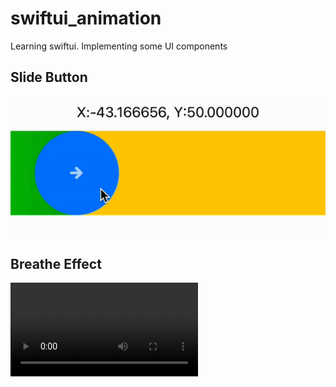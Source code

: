 # swiftui_animation
Learning swiftui. Implementing some UI components

## Slide Button
![gif](./template_slide_button.gif)

## Breathe Effect
![mov](./breathe_effect.mov)